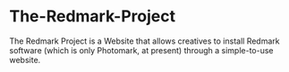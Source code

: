 # The-Redmark-Project
The Redmark Project is a Website that allows creatives to install Redmark software (which is only Photomark, at present) through a simple-to-use website.
